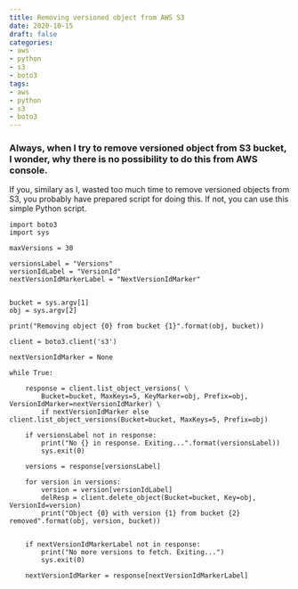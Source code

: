 ```yaml
---
title: Removing versioned object from AWS S3
date: 2020-10-15
draft: false
categories:
- aws
- python
- s3
- boto3
tags:
- aws
- python
- s3
- boto3
---
```


### Always, when I try to remove versioned object from S3 bucket, I wonder, why there is no possibility to do this from AWS console.

If you, similary as I, wasted too much time to remove versioned objects from S3, you probably have prepared script for doing this. If not, you can use this simple Python script.



```
import boto3
import sys

maxVersions = 30

versionsLabel = "Versions"
versionIdLabel = "VersionId"
nextVersionIdMarkerLabel = "NextVersionIdMarker"


bucket = sys.argv[1]
obj = sys.argv[2]

print("Removing object {0} from bucket {1}".format(obj, bucket))

client = boto3.client('s3')

nextVersionIdMarker = None

while True:

    response = client.list_object_versions( \
        Bucket=bucket, MaxKeys=5, KeyMarker=obj, Prefix=obj, VersionIdMarker=nextVersionIdMarker) \
        if nextVersionIdMarker else client.list_object_versions(Bucket=bucket, MaxKeys=5, Prefix=obj)

    if versionsLabel not in response:
        print("No {} in response. Exiting...".format(versionsLabel))
        sys.exit(0)

    versions = response[versionsLabel]

    for version in versions:
        version = version[versionIdLabel]
        delResp = client.delete_object(Bucket=bucket, Key=obj, VersionId=version)
        print("Object {0} with version {1} from bucket {2} removed".format(obj, version, bucket))


    if nextVersionIdMarkerLabel not in response:
        print("No more versions to fetch. Exiting...")
        sys.exit(0)

    nextVersionIdMarker = response[nextVersionIdMarkerLabel]
```